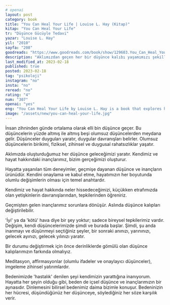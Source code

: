 ```yaml
---
# openai
layout: post
category: book
title: "You Can Heal Your Life | Louise L. Hay (Kitap)"
kitap: "You Can Heal Your Life"
tr: "Düşünce Gücüyle Tedavi"
yazar: "Louise L. Hay"
yil: "2010"
sayfa: "208"
goodreads: "https://www.goodreads.com/book/show/129603.You_Can_Heal_Your_Life"
description: "Aklımızdan geçen her bir düşünce kalıbı yaşamımızı şekillendirir. Louise L. Hay, bedenimizdeki hastalıkların da bu şekilde oluştuğunu belirtiyor. Düşünce Gücüyle Tedavi, düşüncelerimizin yaşamımızı nasıl şekillendirdiğini açıklıyor."
last_modified_at: 2023-02-18
published: true
posted: 2023-02-18
tag: "psikoloji"
instagram: "no"
insta: "no"
reread: "no"
rating: "4"
num: "307"
openai: "yes"
eng: "You Can Heal Your Life by Louise L. Hay is a book that explores how our thoughts and emotions can impact our physical health and overall well-being. The author believes that our beliefs and thinking patterns shape our experiences in life, including our health and relationships. The book provides practical techniques like affirmations and visualisation exercises to help readers let go of negative beliefs and adopt positive ones to improve their health, happiness, and success."
image: "/assets/new/you-can-heal-your-life.jpg"
---
```


İnsan zihninden günde ortalama olarak elli bin düşünce geçer. Bu düşüncelerin yüzde altmış ile altmış beşi olumsuz düşüncelerden meydana gelir. Düşünceler duyguları yaratır, duygular davranışları belirler. Olumsuz düşüncelerin birikimi, fiziksel,  zihinsel ve duygusal rahatsızlıklar yaşatır. 

Aklımızda oluşturduğumuz her düşünce geleceğimizi yaratır. Kendimiz ve hayat hakkındaki inançlarımız, bizim gerçeğimizi oluşturur. 

Hayatta yaşanılan tüm deneyimler, geçmişe dayanan düşünce ve inançların ürünüdür. Kendini onaylama ve kabul etme, hayatımızın her boyutunda olumlu değişimlerin olması için temel anahtardır. 

Kendimiz ve hayat hakkında neler hissedeceğimizi, küçükken etrafımızda olan yetişkinlerin davranışlarından, tepkilerinden öğreniriz. 

Geçmişten gelen inançlarımız sorunlara dönüşür. Aslında düşünce kalıpları değiştirilebilir.

'İyi' ya da 'kötü' hava diye bir şey yoktur; sadece bireysel tepkilerimiz vardır. Değişim, kendi düşüncelerimizde şimdi ve burada başlar. Şimdi, şu anda inanmayı ve düşünmeyi seçtiğiniz şeyler, bir sonraki anınızı, yarınınızı, gelecek ayınızı, gelecek yılınızı yaratır.

Bir durumu değiştirmek için önce derinliklerde gömülü olan düşünce kalıplarımızın farkında olmalıyız. 

Meditasyon, affirmasyonlar (olumlu ifadeler ve onaylayıcı düşünceler), imgeleme zihinsel yatırımlardır. 

Bedenimizde 'hastalık' denilen şeyi kendimizin yarattığına inanıyorum. Hayatta her şeyin olduğu gibi, beden de içsel düşünce ve inançlarımızın bir aynasıdır. Dinlemesini bilirsel bedenimiz daima bizimle konuşur. Bedeninizin her hücresi, düşündüğünüz her düşünceye, söylediğiniz her söze karşılık verir.
